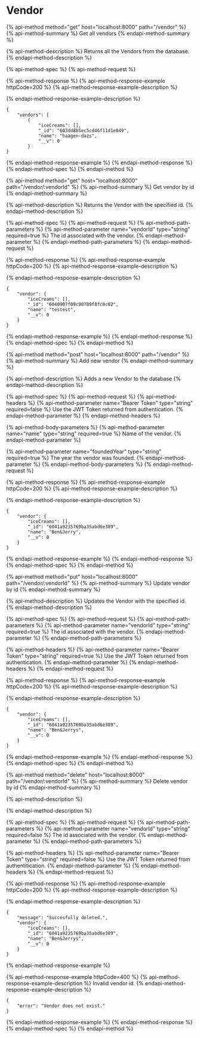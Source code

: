 # Vendor

{% api-method method="get" host="localhost:8000" path="/vendor" %}
{% api-method-summary %}
Get all vendors
{% endapi-method-summary %}

{% api-method-description %}
Returns all the Vendors from the database.
{% endapi-method-description %}

{% api-method-spec %}
{% api-method-request %}

{% api-method-response %}
{% api-method-response-example httpCode=200 %}
{% api-method-response-example-description %}

{% endapi-method-response-example-description %}

```
{
    "vendors": [
        {
            "iceCreams": [],
            "_id": "603dd8b5ec5cd46f11d1e049",
            "name": "haagen-dazs",
            "__v": 0
        }
}
```
{% endapi-method-response-example %}
{% endapi-method-response %}
{% endapi-method-spec %}
{% endapi-method %}

{% api-method method="get" host="localhost:8000" path="/vendor/:vendorId" %}
{% api-method-summary %}
Get vendor by id
{% endapi-method-summary %}

{% api-method-description %}
Returns the Vendor with the specified id.
{% endapi-method-description %}

{% api-method-spec %}
{% api-method-request %}
{% api-method-path-parameters %}
{% api-method-parameter name="vendorId" type="string" required=true %}
The id associated with the vendor.
{% endapi-method-parameter %}
{% endapi-method-path-parameters %}
{% endapi-method-request %}

{% api-method-response %}
{% api-method-response-example httpCode=200 %}
{% api-method-response-example-description %}

{% endapi-method-response-example-description %}

```
{
    "vendor": {
        "iceCreams": [],
        "_id": "6040907f09c90709f8fc0c02",
        "name": "testest",
        "__v": 0
    }
}
```
{% endapi-method-response-example %}
{% endapi-method-response %}
{% endapi-method-spec %}
{% endapi-method %}

{% api-method method="post" host="localhost:8000" path="/vendor" %}
{% api-method-summary %}
Add new vendor
{% endapi-method-summary %}

{% api-method-description %}
Adds a new Vendor to the database
{% endapi-method-description %}

{% api-method-spec %}
{% api-method-request %}
{% api-method-headers %}
{% api-method-parameter name="Bearer Token" type="string" required=false %}
Use the JWT Token returned from authentication.
{% endapi-method-parameter %}
{% endapi-method-headers %}

{% api-method-body-parameters %}
{% api-method-parameter name="name" type="string" required=true %}
Name of the vendor.
{% endapi-method-parameter %}

{% api-method-parameter name="foundedYear" type="string" required=true %}
The year the vendor was founded.
{% endapi-method-parameter %}
{% endapi-method-body-parameters %}
{% endapi-method-request %}

{% api-method-response %}
{% api-method-response-example httpCode=200 %}
{% api-method-response-example-description %}

{% endapi-method-response-example-description %}

```
{
    "vendor": {
        "iceCreams": [],
        "_id": "6041a9235769ba35abd6e389",
        "name": "Ben&Jerry",
        "__v": 0
    }
}
```
{% endapi-method-response-example %}
{% endapi-method-response %}
{% endapi-method-spec %}
{% endapi-method %}

{% api-method method="put" host="localhost:8000" path="/vendor/:vendorId" %}
{% api-method-summary %}
Update vendor by id
{% endapi-method-summary %}

{% api-method-description %}
Updates the Vendor with the specified id.
{% endapi-method-description %}

{% api-method-spec %}
{% api-method-request %}
{% api-method-path-parameters %}
{% api-method-parameter name="vendorId" type="string" required=true %}
The id associated with the vendor.
{% endapi-method-parameter %}
{% endapi-method-path-parameters %}

{% api-method-headers %}
{% api-method-parameter name="Bearer Token" type="string" required=true %}
Use the JWT Token returned from authentication.
{% endapi-method-parameter %}
{% endapi-method-headers %}
{% endapi-method-request %}

{% api-method-response %}
{% api-method-response-example httpCode=200 %}
{% api-method-response-example-description %}

{% endapi-method-response-example-description %}

```
{
    "vendor": {
        "iceCreams": [],
        "_id": "6041a9235769ba35abd6e389",
        "name": "Ben&Jerrys",
        "__v": 0
    }
}
```
{% endapi-method-response-example %}
{% endapi-method-response %}
{% endapi-method-spec %}
{% endapi-method %}

{% api-method method="delete" host="localhost:8000" path="/vendor/:vendorId" %}
{% api-method-summary %}
Delete vendor by id
{% endapi-method-summary %}

{% api-method-description %}

{% endapi-method-description %}

{% api-method-spec %}
{% api-method-request %}
{% api-method-path-parameters %}
{% api-method-parameter name="vendorId" type="string" required=false %}
The id associated with the vendor.
{% endapi-method-parameter %}
{% endapi-method-path-parameters %}

{% api-method-headers %}
{% api-method-parameter name="Bearer Token" type="string" required=false %}
Use the JWT Token returned from authentitication.
{% endapi-method-parameter %}
{% endapi-method-headers %}
{% endapi-method-request %}

{% api-method-response %}
{% api-method-response-example httpCode=200 %}
{% api-method-response-example-description %}

{% endapi-method-response-example-description %}

```
{
    "message": "Succesfully deleted.",
    "vendor": {
        "iceCreams": [],
        "_id": "6041a9235769ba35abd6e389",
        "name": "Ben&Jerrys",
        "__v": 0
    }
}
```
{% endapi-method-response-example %}

{% api-method-response-example httpCode=400 %}
{% api-method-response-example-description %}
Invalid vendor id.
{% endapi-method-response-example-description %}

```
{
    "error": "Vendor does not exist."
}
```
{% endapi-method-response-example %}
{% endapi-method-response %}
{% endapi-method-spec %}
{% endapi-method %}

